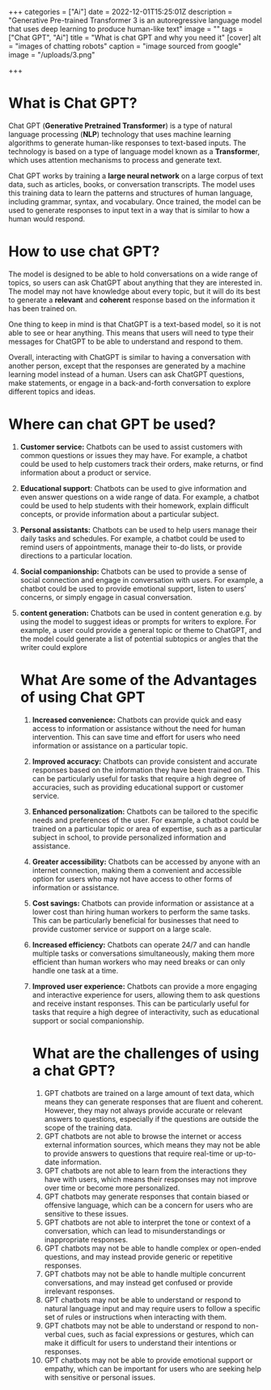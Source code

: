 +++
categories = ["Ai"]
date = 2022-12-01T15:25:01Z
description = "Generative Pre-trained Transformer 3 is an autoregressive language model that uses deep learning to produce human-like text"
image = ""
tags = ["Chat GPT", "Ai"]
title = "What is chat GPT and why you need it"
[cover]
alt = "images of chatting robots"
caption = "image sourced from google"
image = "/uploads/3.png"

+++
# What is Chat GPT?

Chat GPT (**Generative Pretrained Transformer**) is a type of natural language processing (**NLP**) technology that uses machine learning algorithms to generate human-like responses to text-based inputs. The technology is based on a type of language model known as a **Transforme**r, which uses attention mechanisms to process and generate text.

Chat GPT works by training a **large neural network** on a large corpus of text data, such as articles, books, or conversation transcripts. The model uses this training data to learn the patterns and structures of human language, including grammar, syntax, and vocabulary. Once trained, the model can be used to generate responses to input text in a way that is similar to how a human would respond.

# How to use chat GPT?

The model is designed to be able to hold conversations on a wide range of topics, so users can ask ChatGPT about anything that they are interested in. The model may not have knowledge about every topic, but it will do its best to generate a **relevant** and **coherent** response based on the information it has been trained on.

One thing to keep in mind is that ChatGPT is a text-based model, so it is not able to see or hear anything. This means that users will need to type their messages for ChatGPT to be able to understand and respond to them.

Overall, interacting with ChatGPT is similar to having a conversation with another person, except that the responses are generated by a machine learning model instead of a human. Users can ask ChatGPT questions, make statements, or engage in a back-and-forth conversation to explore different topics and ideas.

# Where can chat GPT be used?

1. **Customer service:** Chatbots can be used to assist customers with common questions or issues they may have. For example, a chatbot could be used to help customers track their orders, make returns, or find information about a product or service.
2. **Educational support**: Chatbots can be used to give information and even answer questions on a wide range of data. For example, a chatbot could be used to help students with their homework, explain difficult concepts, or provide information about a particular subject.
3. **Personal assistants:** Chatbots can be used to help users manage their daily tasks and schedules. For example, a chatbot could be used to remind users of appointments, manage their to-do lists, or provide directions to a particular location.
4. **Social companionship:** Chatbots can be used to provide a sense of social connection and engage in conversation with users. For example, a chatbot could be used to provide emotional support, listen to users’ concerns, or simply engage in casual conversation.
5. **content generation:** Chatbots can be used in content generation e.g. by using the model to suggest ideas or prompts for writers to explore. For example, a user could provide a general topic or theme to ChatGPT, and the model could generate a list of potential subtopics or angles that the writer could explore

   # What Are some of the Advantages of using Chat GPT
   1. **Increased convenience:** Chatbots can provide quick and easy access to information or assistance without the need for human intervention. This can save time and effort for users who need information or assistance on a particular topic.
   2. **Improved accuracy:** Chatbots can provide consistent and accurate responses based on the information they have been trained on. This can be particularly useful for tasks that require a high degree of accuracies, such as providing educational support or customer service.
   3. **Enhanced personalization:** Chatbots can be tailored to the specific needs and preferences of the user. For example, a chatbot could be trained on a particular topic or area of expertise, such as a particular subject in school, to provide personalized information and assistance.
   4. **Greater accessibility:** Chatbots can be accessed by anyone with an internet connection, making them a convenient and accessible option for users who may not have access to other forms of information or assistance.
   5. **Cost savings:** Chatbots can provide information or assistance at a lower cost than hiring human workers to perform the same tasks. This can be particularly beneficial for businesses that need to provide customer service or support on a large scale.
   6. **Increased efficiency:** Chatbots can operate 24/7 and can handle multiple tasks or conversations simultaneously, making them more efficient than human workers who may need breaks or can only handle one task at a time.
   7. **Improved user experience:** Chatbots can provide a more engaging and interactive experience for users, allowing them to ask questions and receive instant responses. This can be particularly useful for tasks that require a high degree of interactivity, such as educational support or social companionship.

      # What are the challenges of using a chat GPT?
       1. GPT chatbots are trained on a large amount of text data, which means they can generate responses that are fluent and coherent. However, they may not always provide accurate or relevant answers to questions, especially if the questions are outside the scope of the training data.
       2. GPT chatbots are not able to browse the internet or access external information sources, which means they may not be able to provide answers to questions that require real-time or up-to-date information.
       3. GPT chatbots are not able to learn from the interactions they have with users, which means their responses may not improve over time or become more personalized.
       4. GPT chatbots may generate responses that contain biased or offensive language, which can be a concern for users who are sensitive to these issues.
       5. GPT chatbots are not able to interpret the tone or context of a conversation, which can lead to misunderstandings or inappropriate responses.
       6. GPT chatbots may not be able to handle complex or open-ended questions, and may instead provide generic or repetitive responses.
       7. GPT chatbots may not be able to handle multiple concurrent conversations, and may instead get confused or provide irrelevant responses.
       8. GPT chatbots may not be able to understand or respond to natural language input and may require users to follow a specific set of rules or instructions when interacting with them.
       9. GPT chatbots may not be able to understand or respond to non-verbal cues, such as facial expressions or gestures, which can make it difficult for users to understand their intentions or responses.
      10. GPT chatbots may not be able to provide emotional support or empathy, which can be important for users who are seeking help with sensitive or personal issues.